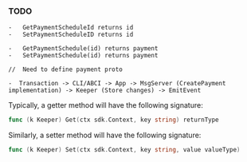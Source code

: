 ### TODO

```
-   GetPaymentScheduleId returns id
-   SetPaymentScheduleID returns id

-   GetPaymentSchedule(id) returns payment
-   SetPaymentSchedule(id) returns payment

//  Need to define payment proto

-  Transaction -> CLI/ABCI -> App -> MsgServer (CreatePayment implementation) -> Keeper (Store changes) -> EmitEvent
```

Typically, a getter method will have the following signature:

```Go
func (k Keeper) Get(ctx sdk.Context, key string) returnType
```

Similarly, a setter method will have the following signature:

```Go
func (k Keeper) Set(ctx sdk.Context, key string, value valueType)
```
